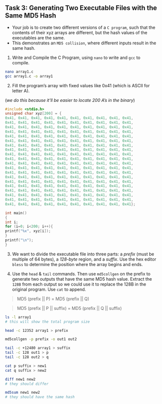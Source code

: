 ## Task 3: Generating Two Executable Files with the Same MD5 Hash

- Your job is to create two different versions of a `C program`, such that the contents of their xyz arrays are different, but the hash values of the executables are the same.
- This demonstrates an `MD5 collision`, where different inputs result in the same hash.

1. Write and Compile the C Program, using `nano` to write and `gcc` to compile.
```bash
nano array1.c
gcc array1.c -o array1
```

2. Fill the program’s array with fixed values like 0x41 (which is ASCII for letter A).

  (*we do this because it'll be easier to locate 200 A’s in the binary*)
```c
#include <stdio.h>
unsigned char xyz[200] = {
0x41, 0x41, 0x41, 0x41, 0x41, 0x41, 0x41, 0x41, 0x41, 0x41,
0x41, 0x41, 0x41, 0x41, 0x41, 0x41, 0x41, 0x41, 0x41, 0x41,
0x41, 0x41, 0x41, 0x41, 0x41, 0x41, 0x41, 0x41, 0x41, 0x41,
0x41, 0x41, 0x41, 0x41, 0x41, 0x41, 0x41, 0x41, 0x41, 0x41,
0x41, 0x41, 0x41, 0x41, 0x41, 0x41, 0x41, 0x41, 0x41, 0x41,
0x41, 0x41, 0x41, 0x41, 0x41, 0x41, 0x41, 0x41, 0x41, 0x41,
0x41, 0x41, 0x41, 0x41, 0x41, 0x41, 0x41, 0x41, 0x41, 0x41,
0x41, 0x41, 0x41, 0x41, 0x41, 0x41, 0x41, 0x41, 0x41, 0x41,
0x41, 0x41, 0x41, 0x41, 0x41, 0x41, 0x41, 0x41, 0x41, 0x41,
0x41, 0x41, 0x41, 0x41, 0x41, 0x41, 0x41, 0x41, 0x41, 0x41,
0x41, 0x41, 0x41, 0x41, 0x41, 0x41, 0x41, 0x41, 0x41, 0x41,
0x41, 0x41, 0x41, 0x41, 0x41, 0x41, 0x41, 0x41, 0x41, 0x41,
0x41, 0x41, 0x41, 0x41, 0x41, 0x41, 0x41, 0x41, 0x41, 0x41,
0x41, 0x41, 0x41, 0x41, 0x41, 0x41, 0x41, 0x41, 0x41, 0x41,
0x41, 0x41, 0x41, 0x41, 0x41, 0x41, 0x41, 0x41, 0x41, 0x41,
0x41, 0x41, 0x41, 0x41, 0x41, 0x41, 0x41, 0x41, 0x41, 0x41,
0x41, 0x41, 0x41, 0x41, 0x41, 0x41, 0x41, 0x41, 0x41, 0x41,
0x41, 0x41, 0x41, 0x41, 0x41, 0x41, 0x41, 0x41, 0x41, 0x41,
0x41, 0x41, 0x41, 0x41, 0x41, 0x41, 0x41, 0x41, 0x41, 0x41,
0x41, 0x41, 0x41, 0x41, 0x41, 0x41, 0x41, 0x41, 0x41, 0x41};

int main()
{
int i;
for (i=0; i<200; i++){
printf("%x", xyz[i]);
}
printf("\n");
}
```

3. We want to divide the executable file into three parts: a *prefix* (must be multiple of 64 bytes), a *128-byte* region, and a *suffix*. Use the hex editor `bless` to determine the position where the array begins and ends.

4. Use the `head` & `tail` commands. Then use `md5collgen` on the prefix to generate two outputs that have the same MD5 hash value. Extract the `128B` from each output so we could use it to replace the 128B in the original program. Use `cat` to append.

> MD5 (prefix || P) = MD5 (prefix || Q)

> MD5 (prefix || P || suffix) = MD5 (prefix || Q || suffix)

```bash
ls -l array1
# this will show the total program size

head -c 12352 array1 > prefix

md5collgen -p prefix -o out1 out2

tail -c +12480 array1 > suffix
tail -c 128 out1 > p
tail -c 128 out2 > q

cat p suffix > new1
cat q suffix > new2

diff new1 new2
# they should differ

md5sum new1 new2
# they should have the same hash
```
